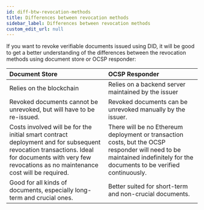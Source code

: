```yaml
---
id: diff-btw-revocation-methods
title: Differences between revocation methods
sidebar_label: Differences between revocation methods
custom_edit_url: null
---
```


If you want to revoke verifiable documents issued using DID, it will be good to get a better understanding of the differences between the revocation methods using document store or OCSP responder: 

| Document Store | OCSP Responder |
|:-----------------------|:-------------------------|
| Relies on the blockchain | Relies on a backend server maintained by the issuer |
| Revoked documents cannot be unrevoked, but will have to be re-issued. | Revoked documents can be unrevoked manually by the issuer. |
| Costs involved will be for the initial smart contract deployment and for subsequent revocation transactions. Ideal for documents with very few revocations as no maintenance cost will be required. | There will be no Ethereum deployment or transaction costs, but the OCSP responder will need to be maintained indefinitely for the documents to be verified continuously. |
| Good for all kinds of documents, especially long-term and crucial ones. | Better suited for short-term and non-crucial documents. |